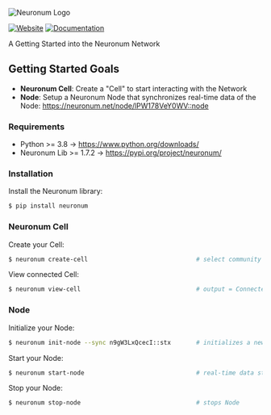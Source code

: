 ![Neuronum Logo](https://neuronum.net/static/logo_pip.png "Neuronum")

[![Website](https://img.shields.io/badge/Website-Neuronum-blue)](https://neuronum.net) [![Documentation](https://img.shields.io/badge/Docs-Read%20now-green)](https://github.com/neuronumcybernetics/neuronum)

A Getting Started into the Neuronum Network

## Getting Started Goals
- **Neuronum Cell**: Create a "Cell" to start interacting with the Network
- **Node**: Setup a Neuronum Node that synchronizes real-time data of the Node: https://neuronum.net/node/lPW178VeY0WV::node


### Requirements
- Python >= 3.8 -> https://www.python.org/downloads/
- Neuronum Lib >= 1.7.2 -> https://pypi.org/project/neuronum/


### Installation
Install the Neuronum library:
```sh
$ pip install neuronum
```

### Neuronum Cell
Create your Cell:
```sh
$ neuronum create-cell                              # select community cell / select neuronum.net
```

View connected Cell:
```sh
$ neuronum view-cell                                # output = Connected Cell: '<your_cell_id>'"
```

### Node
Initialize your Node:
```sh
$ neuronum init-node --sync n9gW3LxQcecI::stx       # initializes a new node and generates a Node ID + template
```

Start your Node:
```sh
$ neuronum start-node                               # real-time data stream output = "Hello, Neuronum!"
```

Stop your Node:
```sh
$ neuronum stop-node                                # stops Node
```
